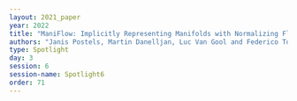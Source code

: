 ```yaml
---
layout: 2021_paper
year: 2022
title: "ManiFlow: Implicitly Representing Manifolds with Normalizing Flows"
authors: "Janis Postels, Martin Danelljan, Luc Van Gool and Federico Tombari"
type: Spotlight
day: 3
session: 6
session-name: Spotlight6
order: 71
---
```

